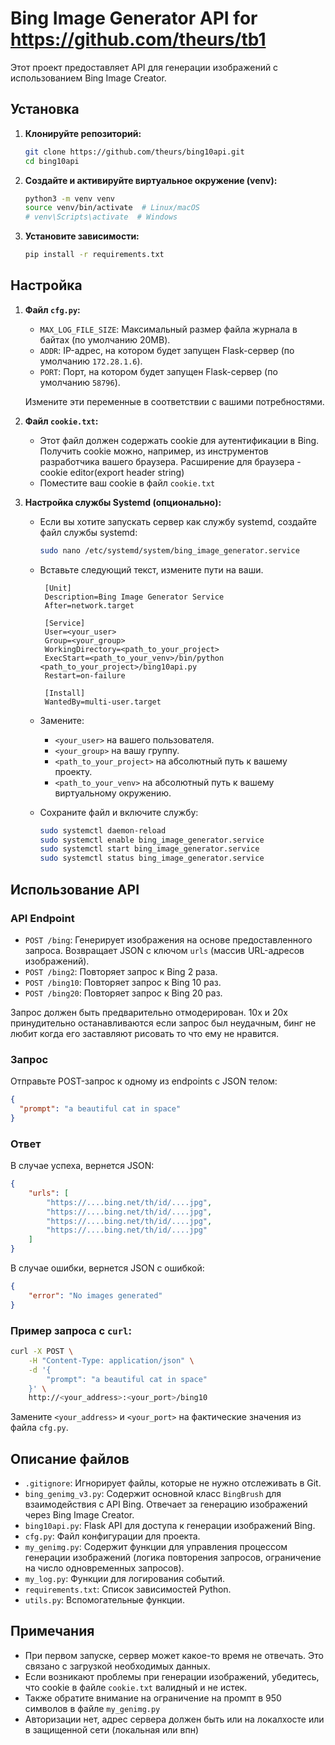 # Bing Image Generator API for https://github.com/theurs/tb1

Этот проект предоставляет API для генерации изображений с использованием Bing Image Creator.

## Установка

1.  **Клонируйте репозиторий:**

    ```bash
    git clone https://github.com/theurs/bing10api.git
    cd bing10api
    ```

2.  **Создайте и активируйте виртуальное окружение (venv):**

    ```bash
    python3 -m venv venv
    source venv/bin/activate  # Linux/macOS
    # venv\Scripts\activate  # Windows
    ```

3.  **Установите зависимости:**

    ```bash
    pip install -r requirements.txt
    ```

## Настройка

1.  **Файл `cfg.py`:**
    -   `MAX_LOG_FILE_SIZE`: Максимальный размер файла журнала в байтах (по умолчанию 20MB).
    -   `ADDR`: IP-адрес, на котором будет запущен Flask-сервер (по умолчанию `172.28.1.6`).
    -   `PORT`: Порт, на котором будет запущен Flask-сервер (по умолчанию `58796`).

    Измените эти переменные в соответствии с вашими потребностями.

2.  **Файл `cookie.txt`:**
    -   Этот файл должен содержать cookie для аутентификации в Bing. Получить cookie можно, например, из инструментов разработчика вашего браузера. Расширение для браузера - cookie editor(export header string)
    -   Поместите ваш cookie в файл `cookie.txt`

3.  **Настройка службы Systemd (опционально):**
    - Если вы хотите запускать сервер как службу systemd, создайте файл службы systemd:
        ```bash
        sudo nano /etc/systemd/system/bing_image_generator.service
        ```
    - Вставьте следующий текст, измените пути на ваши.
       ```
        [Unit]
        Description=Bing Image Generator Service
        After=network.target

        [Service]
        User=<your_user>
        Group=<your_group>
        WorkingDirectory=<path_to_your_project>
        ExecStart=<path_to_your_venv>/bin/python <path_to_your_project>/bing10api.py
        Restart=on-failure
        
        [Install]
        WantedBy=multi-user.target
       ```

    - Замените:
        - `<your_user>` на вашего пользователя.
        - `<your_group>` на вашу группу.
        - `<path_to_your_project>` на абсолютный путь к вашему проекту.
        - `<path_to_your_venv>` на абсолютный путь к вашему виртуальному окружению.

    - Сохраните файл и включите службу:
        ```bash
        sudo systemctl daemon-reload
        sudo systemctl enable bing_image_generator.service
        sudo systemctl start bing_image_generator.service
        sudo systemctl status bing_image_generator.service
        ```

## Использование API

### API Endpoint
*   `POST /bing`: Генерирует изображения на основе предоставленного запроса. Возвращает JSON с ключом `urls` (массив URL-адресов изображений).
*   `POST /bing2`: Повторяет запрос к Bing 2 раза.
*   `POST /bing10`: Повторяет запрос к Bing 10 раз.
*   `POST /bing20`: Повторяет запрос к Bing 20 раз.

Запрос должен быть предварительно отмодерирован. 10х и 20х принудительно останавливаются если запрос был неудачным, бинг не любит когда его заставляют рисовать то что ему не нравится.

### Запрос

Отправьте POST-запрос к одному из endpoints с JSON телом:

```json
{
  "prompt": "a beautiful cat in space"
}
```

### Ответ
В случае успеха, вернется JSON:

```json
{
    "urls": [
        "https://....bing.net/th/id/....jpg",
        "https://....bing.net/th/id/....jpg",
        "https://....bing.net/th/id/....jpg",
        "https://....bing.net/th/id/....jpg"
    ]
}
```
В случае ошибки, вернется JSON с ошибкой:
```json
{
    "error": "No images generated"
}
```

### Пример запроса с `curl`:

```bash
curl -X POST \
    -H "Content-Type: application/json" \
    -d '{
        "prompt": "a beautiful cat in space"
    }' \
    http://<your_address>:<your_port>/bing10
```

Замените `<your_address>` и `<your_port>` на фактические значения из файла `cfg.py`.

## Описание файлов

*   `.gitignore`: Игнорирует файлы, которые не нужно отслеживать в Git.
*   `bing_genimg_v3.py`:  Содержит основной класс `BingBrush` для взаимодействия с API Bing. Отвечает за генерацию изображений через Bing Image Creator.
*   `bing10api.py`: Flask API для доступа к генерации изображений Bing.
*   `cfg.py`: Файл конфигурации для проекта.
*   `my_genimg.py`: Содержит функции для управления процессом генерации изображений (логика повторения запросов, ограничение на число одновременных запросов).
*   `my_log.py`: Функции для логирования событий.
*   `requirements.txt`: Список зависимостей Python.
*   `utils.py`: Вспомогательные функции.

## Примечания

*   При первом запуске, сервер может какое-то время не отвечать. Это связано с загрузкой необходимых данных.
*   Если возникают проблемы при генерации изображений, убедитесь, что cookie в файле `cookie.txt` валидный и не истек.
*   Также обратите внимание на ограничение на промпт в 950 символов в файле `my_genimg.py`
*   Авторизации нет, адрес сервера должен быть или на локалхосте или в защищенной сети (локальная или впн)

